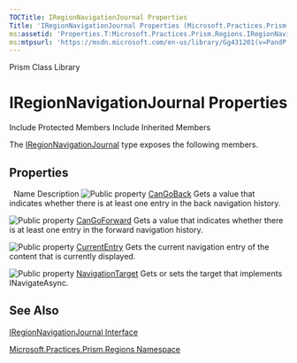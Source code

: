 ```yaml
---
TOCTitle: IRegionNavigationJournal Properties
Title: 'IRegionNavigationJournal Properties (Microsoft.Practices.Prism.Regions)'
ms:assetid: 'Properties.T:Microsoft.Practices.Prism.Regions.IRegionNavigationJournal'
ms:mtpsurl: 'https://msdn.microsoft.com/en-us/library/Gg431201(v=PandP.50)'
---
```


Prism Class Library

IRegionNavigationJournal Properties
===================================

Include Protected Members
Include Inherited Members

The [IRegionNavigationJournal](https://msdn.microsoft.com/t:microsoft.practices.prism.regions.iregionnavigationjournal) type exposes the following members.

Properties
----------

<span id="propertyTableToggle"></span>
 
Name
Description
![](https://msdn.microsoft.com/en-us/Gg431201.pubproperty(en-us,PandP.50).gif "Public property")
[CanGoBack](https://msdn.microsoft.com/p:microsoft.practices.prism.regions.iregionnavigationjournal.cangoback)
Gets a value that indicates whether there is at least one entry in the back navigation history.

![](https://msdn.microsoft.com/en-us/Gg431201.pubproperty(en-us,PandP.50).gif "Public property")
[CanGoForward](https://msdn.microsoft.com/p:microsoft.practices.prism.regions.iregionnavigationjournal.cangoforward)
Gets a value that indicates whether there is at least one entry in the forward navigation history.

![](https://msdn.microsoft.com/en-us/Gg431201.pubproperty(en-us,PandP.50).gif "Public property")
[CurrentEntry](https://msdn.microsoft.com/p:microsoft.practices.prism.regions.iregionnavigationjournal.currententry)
Gets the current navigation entry of the content that is currently displayed.

![](https://msdn.microsoft.com/en-us/Gg431201.pubproperty(en-us,PandP.50).gif "Public property")
[NavigationTarget](https://msdn.microsoft.com/p:microsoft.practices.prism.regions.iregionnavigationjournal.navigationtarget)
Gets or sets the target that implements INavigateAsync.

See Also
--------

<span id="seeAlsoToggle"></span>
[IRegionNavigationJournal Interface](https://msdn.microsoft.com/t:microsoft.practices.prism.regions.iregionnavigationjournal)

[Microsoft.Practices.Prism.Regions Namespace](https://msdn.microsoft.com/n:microsoft.practices.prism.regions)
